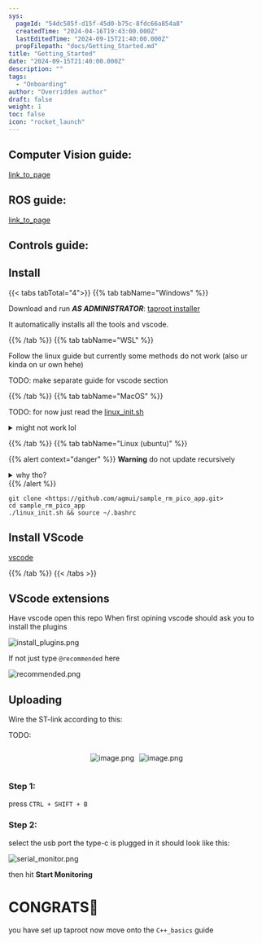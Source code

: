```yaml
---
sys:
  pageId: "54dc585f-d15f-45d0-b75c-8fdc66a854a8"
  createdTime: "2024-04-16T19:43:00.000Z"
  lastEditedTime: "2024-09-15T21:40:00.000Z"
  propFilepath: "docs/Getting_Started.md"
title: "Getting_Started"
date: "2024-09-15T21:40:00.000Z"
description: ""
tags:
  - "Onboarding"
author: "Overridden author"
draft: false
weight: 1
toc: false
icon: "rocket_launch"
---
```


## Computer Vision guide:

[link_to_page](86d45bc0-388b-4d26-8848-44f255f73d0e)

## ROS guide:

[link_to_page](3c76c1de-ec8f-46d6-8b0a-294005edc2d5)

## Controls guide:

## Install

{{< tabs tabTotal="4">}}
{{% tab tabName="Windows" %}}

Download and run _**AS ADMINISTRATOR**_: [taproot installer](https://github.com/Thornbots/TeachingFreshies/releases/tag/1.0)

It automatically installs all the tools and vscode.

{{% /tab %}}
{{% tab tabName="WSL" %}}

Follow the linux guide but currently some methods do not work (also ur kinda on ur own hehe)

TODO: make separate guide for vscode section

{{% /tab %}}
{{% tab tabName="MacOS" %}}

TODO: for now just read the [linux_init.sh](https://github.com/agmui/sample_rm_pico_app/blob/main/linux_init.sh)

<details>
<summary>might not work lol</summary>

`brew install libusb pkg-config`

Next install: [vscode](https://code.visualstudio.com/Download)

</details>

{{% /tab %}}
{{% tab tabName="Linux (ubuntu)" %}}

{{% alert context="danger" %}}
**Warning** do not update recursively
<details>
<summary>why tho?</summary>
There are some submodules that may go on for a while (like tinyusb) and I highly
recommend you don't need to get them.
If you want to see what submodules I update just look in `linux_init.sh`
</details>
{{% /alert %}}

```shell
git clone <https://github.com/agmui/sample_rm_pico_app.git>
cd sample_rm_pico_app
./linux_init.sh && source ~/.bashrc
```

## Install VScode

[vscode](https://code.visualstudio.com/Download)

{{% /tab %}}
{{< /tabs >}}

## VScode extensions

Have vscode open this repo
When first opining vscode should ask you to install the plugins

![install_plugins.png](https://prod-files-secure.s3.us-west-2.amazonaws.com/d518164a-d88e-44d1-a4ee-3adb3bd8bce0/89bd30f0-1825-4e77-867b-0a41ce370880/install_plugins.png?X-Amz-Algorithm=AWS4-HMAC-SHA256&X-Amz-Content-Sha256=UNSIGNED-PAYLOAD&X-Amz-Credential=ASIAZI2LB4664G3KHGUE%2F20250414%2Fus-west-2%2Fs3%2Faws4_request&X-Amz-Date=20250414T110722Z&X-Amz-Expires=3600&X-Amz-Security-Token=IQoJb3JpZ2luX2VjEIr%2F%2F%2F%2F%2F%2F%2F%2F%2F%2FwEaCXVzLXdlc3QtMiJGMEQCICoqHUStCIVQub501F0vuHLMT1IvsEXBz%2BP3YoUWb%2FzIAiBW14mJhNuWBmDMceEs1kxOdTTWB8%2Ffff579TJ7qsNMrSr%2FAwgTEAAaDDYzNzQyMzE4MzgwNSIMVx%2BLOiWfETYZHpxYKtwDVLAa2EeRqPv6vDhR24UH1O%2Fpm55Uh38Nz%2F%2BkaHvsKlXl37jzQS%2Bc2ajdFcFV9r2rlyaMe%2BCMiIYG%2BMwP%2FuafRt4CdhANUqOFwPluQVaiDKBobwzhXbAKSVBwiIrLiSXqr4FkVLg2Uu0lllEq3oCl%2FurlO8rjMpWvjNdxg89lI%2FsRuz8mw6SAvHwsBEakgErh2gbml0MQVuQblRzWN%2F3VGV6TcxBRcwBsYDR%2B79iW3Qa8r7sIB8VlHFLnrDAklsFZBBQb4DUfvhri9lHK%2BxoQNjO0NVz6wEXF%2B4JzZ%2FigEW6lkrUJmoAHic7jlcQOO4j1TJl6IVsC1btweCDR8pwESw6wWRhmxsK66Os%2FM5E6Cl%2FHd0rsUlcNgJDAmbqC2YcQFzlPGeHDEjcczCUTwjTPA3INBAJspEm3byxsRPINaN9Pyc45R%2Bp9LtIZfraxZc6lqBHGmNa%2B5H3sxCvRF0%2BeVps5wDYaKUAjrBhABPbK%2B1J29G5U7%2Boisz%2Bt6OgwFhoVZwTFE1u5iCAP4oFN7JV%2BWYLprUpiHoYVIfZu0bkgLCGnW2HN4fZQicdHXfgRe493kA3ltlZQv70Doi%2FS8aVk9GnO%2B6Vy0GvNBpP4b4GS4sF7FIszBHd7fAgaixQwh8DzvwY6pgEAvEo8pPXmEd7xR5sMpLCbqWq5ZqkJubWMeDo0Kfa%2BsGXPtSOy1I2fgrYG%2FEFfm9iekMgsQ2WnMg0S5E6Owi1PSJ%2FSF3whEd4FyVs2%2BlPCVHtp8%2Bcj3VxlBlenE7nMl5gf5dWDrW82jUJryhduHRlQvCOFObnYECU7kfmsYHs37RQJ2RFEZJyJtmbGycjCZ%2BChb987pHjJlOhTJj5PfCbdVjjKVLyw&X-Amz-Signature=ee4af734f1ab1ead03a67ef38020c305d8250480f0ccf1cad4770c05f4dffb6e&X-Amz-SignedHeaders=host&x-id=GetObject)

If not just type `@recommended` here  

![recommended.png](https://prod-files-secure.s3.us-west-2.amazonaws.com/d518164a-d88e-44d1-a4ee-3adb3bd8bce0/61e661e9-5d85-4dfc-be0d-8d2097a5e793/recommended.png?X-Amz-Algorithm=AWS4-HMAC-SHA256&X-Amz-Content-Sha256=UNSIGNED-PAYLOAD&X-Amz-Credential=ASIAZI2LB4664G3KHGUE%2F20250414%2Fus-west-2%2Fs3%2Faws4_request&X-Amz-Date=20250414T110722Z&X-Amz-Expires=3600&X-Amz-Security-Token=IQoJb3JpZ2luX2VjEIr%2F%2F%2F%2F%2F%2F%2F%2F%2F%2FwEaCXVzLXdlc3QtMiJGMEQCICoqHUStCIVQub501F0vuHLMT1IvsEXBz%2BP3YoUWb%2FzIAiBW14mJhNuWBmDMceEs1kxOdTTWB8%2Ffff579TJ7qsNMrSr%2FAwgTEAAaDDYzNzQyMzE4MzgwNSIMVx%2BLOiWfETYZHpxYKtwDVLAa2EeRqPv6vDhR24UH1O%2Fpm55Uh38Nz%2F%2BkaHvsKlXl37jzQS%2Bc2ajdFcFV9r2rlyaMe%2BCMiIYG%2BMwP%2FuafRt4CdhANUqOFwPluQVaiDKBobwzhXbAKSVBwiIrLiSXqr4FkVLg2Uu0lllEq3oCl%2FurlO8rjMpWvjNdxg89lI%2FsRuz8mw6SAvHwsBEakgErh2gbml0MQVuQblRzWN%2F3VGV6TcxBRcwBsYDR%2B79iW3Qa8r7sIB8VlHFLnrDAklsFZBBQb4DUfvhri9lHK%2BxoQNjO0NVz6wEXF%2B4JzZ%2FigEW6lkrUJmoAHic7jlcQOO4j1TJl6IVsC1btweCDR8pwESw6wWRhmxsK66Os%2FM5E6Cl%2FHd0rsUlcNgJDAmbqC2YcQFzlPGeHDEjcczCUTwjTPA3INBAJspEm3byxsRPINaN9Pyc45R%2Bp9LtIZfraxZc6lqBHGmNa%2B5H3sxCvRF0%2BeVps5wDYaKUAjrBhABPbK%2B1J29G5U7%2Boisz%2Bt6OgwFhoVZwTFE1u5iCAP4oFN7JV%2BWYLprUpiHoYVIfZu0bkgLCGnW2HN4fZQicdHXfgRe493kA3ltlZQv70Doi%2FS8aVk9GnO%2B6Vy0GvNBpP4b4GS4sF7FIszBHd7fAgaixQwh8DzvwY6pgEAvEo8pPXmEd7xR5sMpLCbqWq5ZqkJubWMeDo0Kfa%2BsGXPtSOy1I2fgrYG%2FEFfm9iekMgsQ2WnMg0S5E6Owi1PSJ%2FSF3whEd4FyVs2%2BlPCVHtp8%2Bcj3VxlBlenE7nMl5gf5dWDrW82jUJryhduHRlQvCOFObnYECU7kfmsYHs37RQJ2RFEZJyJtmbGycjCZ%2BChb987pHjJlOhTJj5PfCbdVjjKVLyw&X-Amz-Signature=d3a96dd86609f26ae93b81db5ee986ae5c561bf9d16256951fabef3d762e5a89&X-Amz-SignedHeaders=host&x-id=GetObject)

## Uploading

Wire the ST-link according to this:

TODO:

<div style="display: flex;flex-direction: row; column-gap:10px; max-width: 630px;justify-content: center;">
<div>

![image.png](https://prod-files-secure.s3.us-west-2.amazonaws.com/d518164a-d88e-44d1-a4ee-3adb3bd8bce0/210ecb78-1116-4d7b-b9b7-2292f66fa2c2/image.png?X-Amz-Algorithm=AWS4-HMAC-SHA256&X-Amz-Content-Sha256=UNSIGNED-PAYLOAD&X-Amz-Credential=ASIAZI2LB4662XRCLMBC%2F20250414%2Fus-west-2%2Fs3%2Faws4_request&X-Amz-Date=20250414T110726Z&X-Amz-Expires=3600&X-Amz-Security-Token=IQoJb3JpZ2luX2VjEIr%2F%2F%2F%2F%2F%2F%2F%2F%2F%2FwEaCXVzLXdlc3QtMiJGMEQCIAcQfCQs%2BP5r56EzM%2BRw64bzuax%2FkEiTewugkKYQjO2vAiB%2BFpgbHwdbEAiUgmUcAMR3mbbcYU8Y0tKpICkXLpSkqSr%2FAwgTEAAaDDYzNzQyMzE4MzgwNSIMcXzGsy%2FEVLSib1AwKtwDBwbW6Oivqzpi7SwdRPblGoVoBoyUVh4%2FAJ0puEH52RdZE%2BJauLE9ky8cGyvGw4Xhqu2L%2BoDQ4JYb276m0J%2BMLKzT1ftiJ9wnx1eSKFHBA%2FolCI3RQdTp0LAakSWomtKvlumEhXx9BpFMl0WB%2BVYfof3PvzHEsc3eNkDQMDbwXF812ePJGRs%2BZhzgzDou91uvHJNl89h75zi0dlymyEcrXP%2BH631uchj6QLS01JS7HgNYBlW1h4qp3Hszs8oHT3HLrJ3dcI7YdkYC7HITzadQNz9h9n%2FBw%2FOXGnP49brjP89OGGAKhhSPNSOnOa8l9EkN2YTMuYcDzO7HRTB6K7aH%2FVRX0E4XBM69q2W9wTHxt35DktLAxRU8juBhbUzs7fee9lJ%2F6SvjdZcZu3zPWGk197FBbA2E%2BaAbFBAIDDircIN0jBMt9eeaiXgEJkkwDeSmzuWwzsLhF0nINI8fd3OQBUbbp8SZmBuSM3sG0H3VfUVs1Gs51G4cU1P%2FBssvU1fr6Q0AkDq%2Bnc3E0M4S3jDaU%2FPb%2BLu%2BJO%2FQm3IiYjKRsDJNlEMeWrTq%2FcgIYagHovIlWEMjqv6iNQxTC0CWeGsJK0lpIK80oAOdhXsl2kQkf9bfApsKDiP1%2FaQV8Q0wl8DzvwY6pgENiHYNh96s9fLeNAU3diWNaKlRDG8ZSLjIxVFltgKG1sas2tfruJ9AzNwDUKJXHwWSqazmUeVSnWkbC66ntyDovJxoyQC26YUaI%2BNPXqzB4phVAaV7B4gojBevD1CjGBJEIvDMZF%2FP37pMhZTAWrIR8oC8yq72stXjFqL9HqWFMAh6xP66n8TzmOsysisNN%2BsepXEMiOcfyY61WXJlkGOdUN1Q4uiC&X-Amz-Signature=b2fd5b3e53b5286aedf23f34fc3c67667ae643e50ec14f15132b3a2dd85258ff&X-Amz-SignedHeaders=host&x-id=GetObject)

</div>
<div>

![image.png](https://prod-files-secure.s3.us-west-2.amazonaws.com/d518164a-d88e-44d1-a4ee-3adb3bd8bce0/33a0fd0f-8ca6-4a86-8e09-26e95ded1fff/image.png?X-Amz-Algorithm=AWS4-HMAC-SHA256&X-Amz-Content-Sha256=UNSIGNED-PAYLOAD&X-Amz-Credential=ASIAZI2LB4667XGMSK2F%2F20250414%2Fus-west-2%2Fs3%2Faws4_request&X-Amz-Date=20250414T110726Z&X-Amz-Expires=3600&X-Amz-Security-Token=IQoJb3JpZ2luX2VjEIr%2F%2F%2F%2F%2F%2F%2F%2F%2F%2FwEaCXVzLXdlc3QtMiJHMEUCIQDDOkJzfHqRVxgGfD57zNNy%2F8AmRkp0Ox6HSNrIsBfs8AIgPEGnTm2nJzcU%2B%2FdBbAt%2B%2BU2P0oXE%2F2xOrFfKVvSo5f8q%2FwMIExAAGgw2Mzc0MjMxODM4MDUiDP62aPFeNfzJqGabAircA%2Bj1snW1ML3dGq2t%2B7ew80XG7r5AILHCqvbuHXahAa9dEHInaEfBHI0SzsEsw4O4Eag4Na5lu1CPne9dJiY%2Bzu1aT1bxzj5ObTM7xJ4DW0rUUSDBOGL%2Bc2Yek6HQouzUpVL8Z8e8KtQR%2FGlqYHoQQEJGDgMRC9LvHoeqN5zG58rU93%2BRG17IWzcUN6CGx81PDgeDev2%2F%2BiYhtF16wL7Jz%2F0Sk4UbQx%2BJgNYbrEhcRfrOWGo9j22c8B2m9jJCObbGYJ1Kx4AFWbQKNoLwusbZy4yfDdlqvtW%2FOymErlzwe%2F7RAru4Dsyyh8i0B7yYIj%2FuDjlna%2FaIXVzzENSi%2FQds91Fc%2FxWVeU015Bb7sH2gfBDBflK3n59Rszo0zJMpkLwXi2a%2F0palJrPLPQwUy4H%2FXueTVB9g7W2hURnGfazyPhebWJmwJyQ4xHOCzwKO0mPTbHmpBAl%2Fg9W6aa%2BvFTDaQSohl9ZFJRiCRYFCPoDI7u94t6pORijTkmGmXpoyf%2FcV81xeKS76Ta4nyY6kxBA9tGoTPQIRFVSrLAfrbz3fVtevAQeBBQXOWBShDreeyzz7EUsZCRWOpdQLRk2re7%2F1S%2BM9x0nP3nJ8NS%2FLeX7KvBslZMGT3wSOD39eJW6xMI7A878GOqUBqnzuwTJCoTUBOSHKxlbok9K6wQkGxO46BNU8tmVcLZAYwY6PXP%2FqgR3q6g484kvowwyVIDdLeWIdMGCCyqjwdj%2BIoXE1SC7TbTlHSxS9qkkijqwvzK16L764rfZlTq8uU5TaF1qPTTT3t4C1inq2xHVqj2J5KkWIR5JqgL75Q6DrYOm%2F8Z3QHF%2FqPjsRq5Vf9r6DBHxbKIuYKJ6nRG44a6oiDDqk&X-Amz-Signature=1b508ce9ce62b8dd75067bd61433f8c8e4946520143314b9f619e34169c02e01&X-Amz-SignedHeaders=host&x-id=GetObject)

</div>
</div>

### Step 1:

press `CTRL + SHIFT + B`

### Step 2:

select the usb port the type-c is plugged in it should look like this:

![serial_monitor.png](https://prod-files-secure.s3.us-west-2.amazonaws.com/d518164a-d88e-44d1-a4ee-3adb3bd8bce0/f03f4774-05d4-4393-b6a0-d5efb6d315ab/serial_monitor.png?X-Amz-Algorithm=AWS4-HMAC-SHA256&X-Amz-Content-Sha256=UNSIGNED-PAYLOAD&X-Amz-Credential=ASIAZI2LB4664G3KHGUE%2F20250414%2Fus-west-2%2Fs3%2Faws4_request&X-Amz-Date=20250414T110722Z&X-Amz-Expires=3600&X-Amz-Security-Token=IQoJb3JpZ2luX2VjEIr%2F%2F%2F%2F%2F%2F%2F%2F%2F%2FwEaCXVzLXdlc3QtMiJGMEQCICoqHUStCIVQub501F0vuHLMT1IvsEXBz%2BP3YoUWb%2FzIAiBW14mJhNuWBmDMceEs1kxOdTTWB8%2Ffff579TJ7qsNMrSr%2FAwgTEAAaDDYzNzQyMzE4MzgwNSIMVx%2BLOiWfETYZHpxYKtwDVLAa2EeRqPv6vDhR24UH1O%2Fpm55Uh38Nz%2F%2BkaHvsKlXl37jzQS%2Bc2ajdFcFV9r2rlyaMe%2BCMiIYG%2BMwP%2FuafRt4CdhANUqOFwPluQVaiDKBobwzhXbAKSVBwiIrLiSXqr4FkVLg2Uu0lllEq3oCl%2FurlO8rjMpWvjNdxg89lI%2FsRuz8mw6SAvHwsBEakgErh2gbml0MQVuQblRzWN%2F3VGV6TcxBRcwBsYDR%2B79iW3Qa8r7sIB8VlHFLnrDAklsFZBBQb4DUfvhri9lHK%2BxoQNjO0NVz6wEXF%2B4JzZ%2FigEW6lkrUJmoAHic7jlcQOO4j1TJl6IVsC1btweCDR8pwESw6wWRhmxsK66Os%2FM5E6Cl%2FHd0rsUlcNgJDAmbqC2YcQFzlPGeHDEjcczCUTwjTPA3INBAJspEm3byxsRPINaN9Pyc45R%2Bp9LtIZfraxZc6lqBHGmNa%2B5H3sxCvRF0%2BeVps5wDYaKUAjrBhABPbK%2B1J29G5U7%2Boisz%2Bt6OgwFhoVZwTFE1u5iCAP4oFN7JV%2BWYLprUpiHoYVIfZu0bkgLCGnW2HN4fZQicdHXfgRe493kA3ltlZQv70Doi%2FS8aVk9GnO%2B6Vy0GvNBpP4b4GS4sF7FIszBHd7fAgaixQwh8DzvwY6pgEAvEo8pPXmEd7xR5sMpLCbqWq5ZqkJubWMeDo0Kfa%2BsGXPtSOy1I2fgrYG%2FEFfm9iekMgsQ2WnMg0S5E6Owi1PSJ%2FSF3whEd4FyVs2%2BlPCVHtp8%2Bcj3VxlBlenE7nMl5gf5dWDrW82jUJryhduHRlQvCOFObnYECU7kfmsYHs37RQJ2RFEZJyJtmbGycjCZ%2BChb987pHjJlOhTJj5PfCbdVjjKVLyw&X-Amz-Signature=79d3f311ea9cf7f069e7ab1b0d58c319dd07d346c8b5c464991350dbcb700b2f&X-Amz-SignedHeaders=host&x-id=GetObject)

then hit **Start Monitoring**

# CONGRATS🎉

you have set up taproot now move onto the `C++_basics` guide
